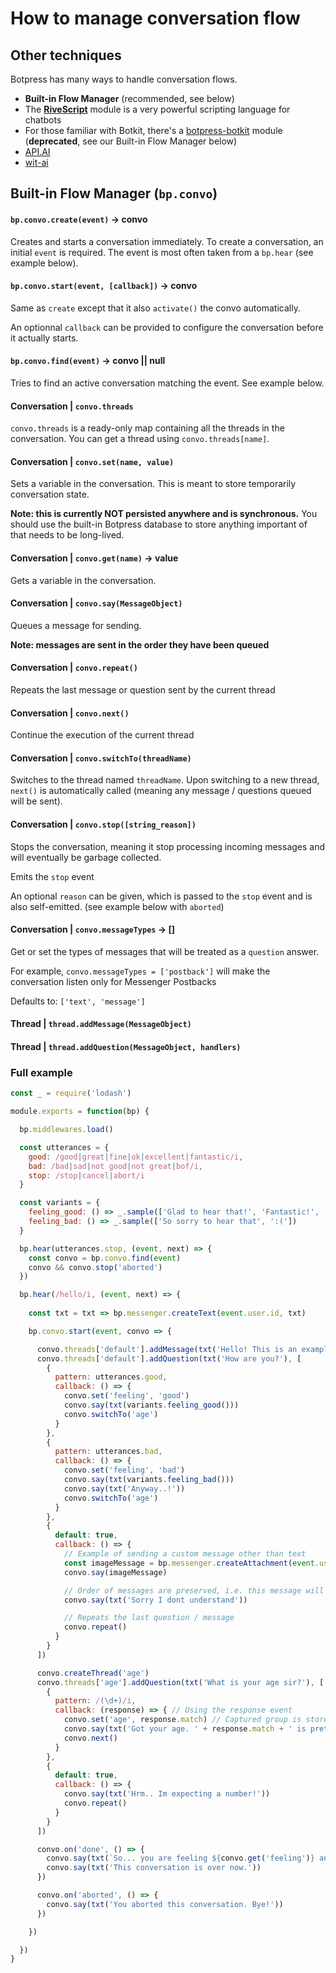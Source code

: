 # How to manage conversation flow

## Other techniques

Botpress has many ways to handle conversation flows. 

- **Built-in Flow Manager** (recommended, see below)
- The [**RiveScript**](https://github.com/botpress/botpress-rivescript) module is a very powerful scripting language for chatbots
- For those familiar with Botkit, there's a [botpress-botkit](https://github.com/botpress/botpress-botkit) module (**deprecated**, see our Built-in Flow Manager below)
- [API.AI](https://github.com/botpress/botpress-api.ai)
- [wit-ai](https://github.com/botpress/botpress-wit)


## Built-in Flow Manager (`bp.convo`)

#### `bp.convo.create(event)` -> convo

Creates and starts a conversation immediately. To create a conversation, an initial `event` is required. The event is most often taken from a `bp.hear` (see example below).

#### `bp.convo.start(event, [callback])` -> convo

Same as `create` except that it also `activate()` the convo automatically.

An optionnal `callback` can be provided to configure the conversation before it actually starts.

#### `bp.convo.find(event)` -> convo || null

Tries to find an active conversation matching the event. See example below.

#### Conversation | `convo.threads`

`convo.threads` is a ready-only map containing all the threads in the conversation. You can get a thread using `convo.threads[name]`.

#### Conversation | `convo.set(name, value)`

Sets a variable in the conversation. This is meant to store temporarily conversation state.

**Note: this is currently NOT persisted anywhere and is synchronous.** You should use the built-in Botpress database to store anything important of that needs to be long-lived.

#### Conversation | `convo.get(name)` -> value

Gets a variable in the conversation.

#### Conversation | `convo.say(MessageObject)`

Queues a message for sending.

**Note: messages are sent in the order they have been queued**

#### Conversation | `convo.repeat()`

Repeats the last message or question sent by the current thread

#### Conversation | `convo.next()`

Continue the execution of the current thread

#### Conversation | `convo.switchTo(threadName)`

Switches to the thread named `threadName`. Upon switching to a new thread, `next()` is automatically called (meaning any message / questions queued will be sent).

#### Conversation | `convo.stop([string_reason])`

Stops the conversation, meaning it stop processing incoming messages and will eventually be garbage collected.

Emits the `stop` event

An optional `reason` can be given, which is passed to the `stop` event and is also self-emitted. (see example below with `aborted`)

#### Conversation | `convo.messageTypes` -> []

Get or set the types of messages that will be treated as a `question` answer.

For example, `convo.messageTypes = ['postback']` will make the conversation listen only for Messenger Postbacks

Defaults to: `['text', 'message']`

#### Thread | `thread.addMessage(MessageObject)`

#### Thread | `thread.addQuestion(MessageObject, handlers)`

### Full example

```js
const _ = require('lodash')

module.exports = function(bp) {

  bp.middlewares.load()

  const utterances = {
    good: /good|great|fine|ok|excellent|fantastic/i,
    bad: /bad|sad|not good|not great|bof/i,
    stop: /stop|cancel|abort/i
  }

  const variants = {
    feeling_good: () => _.sample(['Glad to hear that!', 'Fantastic!', 'Yay!']),
    feeling_bad: () => _.sample(['So sorry to hear that', ':('])
  }

  bp.hear(utterances.stop, (event, next) => {
    const convo = bp.convo.find(event)
    convo && convo.stop('aborted')
  })

  bp.hear(/hello/i, (event, next) => {
    
    const txt = txt => bp.messenger.createText(event.user.id, txt)

    bp.convo.start(event, convo => {

      convo.threads['default'].addMessage(txt('Hello! This is an example of conversation'))
      convo.threads['default'].addQuestion(txt('How are you?'), [
        { 
          pattern: utterances.good,
          callback: () => {
            convo.set('feeling', 'good')
            convo.say(txt(variants.feeling_good()))
            convo.switchTo('age')
          }
        },
        { 
          pattern: utterances.bad,
          callback: () => {
            convo.set('feeling', 'bad')
            convo.say(txt(variants.feeling_bad()))
            convo.say(txt('Anyway..!'))
            convo.switchTo('age')
          }
        },
        {
          default: true,
          callback: () => {
            // Example of sending a custom message other than text
            const imageMessage = bp.messenger.createAttachment(event.user.id, 'image', 'https://s3.amazonaws.com/botpress-io/images/grey_bg_primary.png')
            convo.say(imageMessage)

            // Order of messages are preserved, i.e. this message will show up after the image has been sent
            convo.say(txt('Sorry I dont understand'))

            // Repeats the last question / message
            convo.repeat()
          }
        }
      ])

      convo.createThread('age')
      convo.threads['age'].addQuestion(txt('What is your age sir?'), [
        {
          pattern: /(\d+)/i,
          callback: (response) => { // Using the response event
            convo.set('age', response.match) // Captured group is stored in event
            convo.say(txt('Got your age. ' + response.match + ' is pretty old!'))
            convo.next()
          }
        },
        {
          default: true,
          callback: () => {
            convo.say(txt('Hrm.. Im expecting a number!'))
            convo.repeat()
          }
        }
      ])

      convo.on('done', () => {
        convo.say(txt(`So... you are feeling ${convo.get('feeling')} and you are ${convo.get('age')} years old.`))
        convo.say(txt('This conversation is over now.'))
      })

      convo.on('aborted', () => {
        convo.say(txt('You aborted this conversation. Bye!'))
      })

    })

  })
}
```